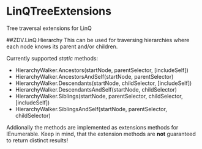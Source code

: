 # LinQTreeExtensions
Tree traversal extensions for LinQ

##ZDV.LinQ.Hierarchy
This can be used for traversing hierarchies where each node knows its parent and/or children.

Currently supported _static_ methods:

- HierarchyWalker.Ancestors(startNode, parentSelector, [includeSelf])
- HierarchyWalker.AncestorsAndSelf(startNode, parentSelector)
- HierarchyWalker.Descendants(startNode, childSelector, [includeSelf])
- HierarchyWalker.DescendantsAndSelf(startNode, childSelector)
- HierarchyWalker.Siblings(startNode, parentSelector, childSelector, [includeSelf])
- HierarchyWalker.SiblingsAndSelf(startNode, parentSelector, childSelector)
 
Addionally the methods are implemented as extensions methods for IEnumerable.
Keep in mind, that the extension methods are **not** guaranteed to return distinct results!
